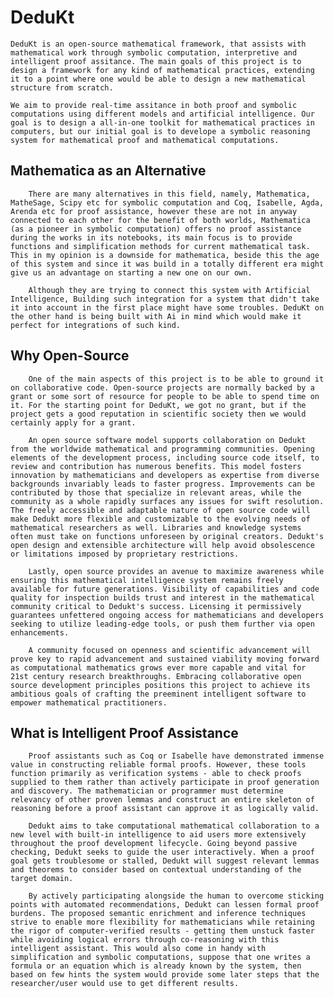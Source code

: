 # DeduKt
    DeduKt is an open-source mathematical framework, that assists with mathematical work through symbolic computation, interpretive and intelligent proof assitance. The main goals of this project is to design a framework for any kind of mathematical practices, extending it to a point where one would be able to design a new mathematical structure from scratch. 
    
    We aim to provide real-time assitance in both proof and symbolic computations using different models and artificial intelligence. Our goal is to design a all-in-one toolkit for mathematical practices in computers, but our initial goal is to develope a symbolic reasoning system for mathematical proof and mathematical computations.
## Mathematica as an Alternative
        There are many alternatives in this field, namely, Mathematica, MatheSage, Scipy etc for symbolic computation and Coq, Isabelle, Agda, Arenda etc for proof assistance, however these are not in anyway connected to each other for the benefit of both worlds, Mathematica (as a pioneer in symbolic computation) offers no proof assistance during the works in its notebooks, its main focus is to provide functions and simplification methods for current mathematical task. This in my opinion is a downside for mathematica, beside this the age of this system and since it was build in a totally different era might give us an advantage on starting a new one on our own.

        Although they are trying to connect this system with Artificial Intelligence, Building such integration for a system that didn't take it into account in the first place might have some troubles. DeduKt on the other hand is being built with Ai in mind which would make it perfect for integrations of such kind.  

## Why Open-Source
        One of the main aspects of this project is to be able to ground it on collaborative code. Open-source projects are normally backed by a grant or some sort of resource for people to be able to spend time on it. For the starting point for DeduKt, we got no grant, but if the project gets a good reputation in scientific society then we would certainly apply for a grant.
        
        An open source software model supports collaboration on Dedukt from the worldwide mathematical and programming communities. Opening elements of the development process, including source code itself, to review and contribution has numerous benefits. This model fosters innovation by mathematicians and developers as expertise from diverse backgrounds invariably leads to faster progress. Improvements can be contributed by those that specialize in relevant areas, while the community as a whole rapidly surfaces any issues for swift resolution. The freely accessible and adaptable nature of open source code will make Dedukt more flexible and customizable to the evolving needs of mathematical researchers as well. Libraries and knowledge systems often must take on functions unforeseen by original creators. Dedukt's open design and extensible architecture will help avoid obsolescence or limitations imposed by proprietary restrictions.

        Lastly, open source provides an avenue to maximize awareness while ensuring this mathematical intelligence system remains freely available for future generations. Visibility of capabilities and code quality for inspection builds trust and interest in the mathematical community critical to Dedukt's success. Licensing it permissively guarantees unfettered ongoing access for mathematicians and developers seeking to utilize leading-edge tools, or push them further via open enhancements.
        
        A community focused on openness and scientific advancement will prove key to rapid advancement and sustained viability moving forward as computational mathematics grows ever more capable and vital for 21st century research breakthroughs. Embracing collaborative open source development principles positions this project to achieve its ambitious goals of crafting the preeminent intelligent software to empower mathematical practitioners.
## What is Intelligent Proof Assistance
        Proof assistants such as Coq or Isabelle have demonstrated immense value in constructing reliable formal proofs. However, these tools function primarily as verification systems - able to check proofs supplied to them rather than actively participate in proof generation and discovery. The mathematician or programmer must determine relevancy of other proven lemmas and construct an entire skeleton of reasoning before a proof assistant can approve it as logically valid. 
        
        Dedukt aims to take computational mathematical collaboration to a new level with built-in intelligence to aid users more extensively throughout the proof development lifecycle. Going beyond passive checking, Dedukt seeks to guide the user interactively. When a proof goal gets troublesome or stalled, Dedukt will suggest relevant lemmas and theorems to consider based on contextual understanding of the target domain. 
        
        By actively participating alongside the human to overcome sticking points with automated recommendations, Dedukt can lessen formal proof burdens. The proposed semantic enrichment and inference techniques strive to enable more flexibility for mathematicians while retaining the rigor of computer-verified results - getting them unstuck faster while avoiding logical errors through co-reasoning with this intelligent assistant. This would also come in handy with simplification and symbolic computations, suppose that one writes a formula or an equation which is already known by the system, then based on few hints the system would provide some later steps that the researcher/user would use to get different results.
    
